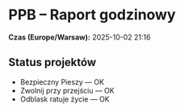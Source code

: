 # PPB – Raport godzinowy
**Czas (Europe/Warsaw):** 2025-10-02 21:16

## Status projektów
- Bezpieczny Pieszy — OK
- Zwolnij przy przejściu — OK
- Odblask ratuje życie — OK

